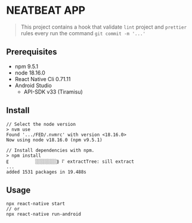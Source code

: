 # NEATBEAT APP

> This project contains a hook that validate `lint` project and `prettier` rules
> every run the command `git commit -m '...'`

## Prerequisites

- npm 9.5.1
- node 18.16.0
- React Native Cli 0.71.11
- Android Studio
    - API-SDK v33 (Tiramisu)

## Install

```shell
// Select the node version
> nvm use
Found '.../FED/.nvmrc' with version <18.16.0>
Now using node v18.16.0 (npm v9.5.1)
```

```shell
// Install dependencies with npm.
> npm install
⸨          ░░░░░░░░⸩ ⠏ extractTree: sill extract
...
added 1531 packages in 19.488s
```

## Usage

```shell
npx react-native start
// or
npx react-native run-android
```
